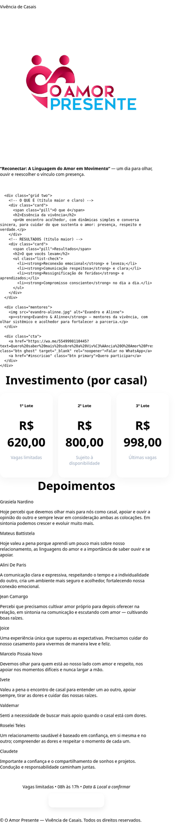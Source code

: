 <html lang="pt-br">
<head>
<meta charset="utf-8">
<meta name="viewport" content="width=device-width, initial-scale=1">
<title>O Amor Presente — Vivência de Casais</title>
<meta name="description" content="Vivência de Casais — um encontro para reconectar, comunicar e fortalecer o compromisso consciente.">
<style>
  /* Cobre/oculta qualquer título injetado pelo GitHub Pages */
  .site-header,.page-header,
  header .project-name,header .site-title,
  h1.project-name,h1.site-title,
  .header, .AppHeader, .gh-header, .markdown-body > h1:first-child {
    display:none !important;
  }

  :root{
    --rose:#C9376E;   /* rosa da logo */
    --rose-10:#FDE7F1;
    --blue:#43A5FF;   /* azul claro da logo */
    --blue-10:#E8F3FF;
    --ink:#0F172A;
    --soft:#667085;
    --line:#E9EEF5;
    --bg:#FFFFFF;
    --success:#10B981;
  }

  *{box-sizing:border-box}
  html,body{margin:0;padding:0;background:var(--bg);color:var(--ink);
    font-family:ui-sans-serif,system-ui,-apple-system,Segoe UI,Roboto,Ubuntu,"Helvetica Neue",Arial}
  img{max-width:100%;display:block}
  a{text-decoration:none}

  .wrap{max-width:1100px;margin:0 auto;padding:22px}

  /* HERO – badge + logo BEM maior em cartão branco */
  .hero{padding:28px 0 12px;background:linear-gradient(135deg, rgba(201,55,110,.06), rgba(67,165,255,.06))}
  .hero-card{
    background:#fff;border:1px solid var(--line);border-radius:22px;
    padding:26px 26px 30px;margin:0 auto;max-width:980px;
    box-shadow:0 14px 34px rgba(0,0,0,.06);text-align:center
  }
  .tag{display:inline-block;background:var(--blue-10);color:#1d4ed8;border:1px solid #dbeafe;
    font-weight:900;font-size:13px;letter-spacing:.08em;text-transform:uppercase;
    padding:8px 14px;border-radius:999px;margin-bottom:14px}
  .logo{width:min(420px,80vw);margin:0 auto 8px} /* LOGO AINDA MAIOR */
  .lead{color:var(--soft);font-size:20px;text-align:center;max-width:820px;margin:12px auto 0}
  .divider{height:10px;margin:22px auto 20px;max-width:280px;border-radius:999px;
    background:linear-gradient(90deg,var(--rose),var(--blue))}

  /* Seções */
  section{padding:56px 0;border-bottom:1px solid var(--line)}
  .grid{display:grid;gap:24px}
  .two{grid-template-columns:1fr}
  @media(min-width:860px){ .two{grid-template-columns:1fr 1fr} }

  /* Títulos mais destacados */
  h2{font-size:clamp(28px,3.6vw,40px);margin:0 0 14px;line-height:1.15}
  .section-title{font-size:clamp(30px,4vw,44px);text-align:center;margin:0 0 18px}

  p{margin:8px 0 0;font-size:18px;color:var(--soft)}
  ul{margin:8px 0 0 18px;color:var(--soft);font-size:18px}
  li{margin:8px 0}

  .card{background:#fff;border:1px solid var(--line);border-radius:18px;padding:24px;box-shadow:0 10px 28px rgba(31,35,48,.05)}
  .pill{display:inline-block;background:var(--blue-10);color:#1d4ed8;padding:8px 12px;border-radius:999px;font-weight:900;font-size:13px;margin-bottom:10px}
  .kicker{font-weight:900;color:var(--rose);letter-spacing:.08em;text-transform:uppercase;font-size:12px}
  .list-check li{list-style:none;padding-left:28px;position:relative}
  .list-check li:before{content:"✓";position:absolute;left:0;top:0;color:var(--success);font-weight:900}

  /* Mentores */
  .mentores{display:flex;gap:16px;align-items:center;justify-content:center;margin:16px auto 0;text-align:center}
  .mentores img{width:120px;height:120px;object-fit:cover;border-radius:16px;border:2px solid var(--line)}
  .mentores p{margin:0;color:var(--soft);font-size:16px;max-width:720px}

  /* Pricing (título maior) */
  #precos h2{font-size:clamp(30px,4vw,44px)}
  .pricing{display:grid;gap:18px}
  @media(min-width:860px){ .pricing{grid-template-columns:repeat(3,1fr)} }
  .price-card{background:#fff;border:1px solid var(--line);border-radius:18px;padding:24px;text-align:center;box-shadow:0 10px 28px rgba(31,35,48,.05)}
  .price-card .pill{background:var(--rose-10);color:var(--rose)}
  .price{font-size:40px;font-weight:900;color:var(--rose);margin:10px 0}
  .muted{color:#94a3b8}

  /* Depoimentos (título maior + alternância F/M) */
  #depoimentos h2{font-size:clamp(30px,4vw,44px)}
  .testimonials{display:grid;gap:18px;max-width:980px;margin:0 auto}
  @media(min-width:860px){.testimonials{grid-template-columns:1fr 1fr}}
  .t-card{border:1px solid var(--line);border-radius:16px;padding:16px 18px;box-shadow:0 8px 22px rgba(0,0,0,.05)}
  .t-name{font-weight:900;margin:0 0 6px;font-size:16px}
  .t-text{margin:0;color:#1f2937;font-size:17.5px;line-height:1.55}
  /* Mulher = rosa; Homem = azul */
  .t-f{background:var(--rose-10);border-color:#F9C9DA}
  .t-f .t-name{color:var(--rose)}
  .t-m{background:var(--blue-10);border-color:#cfe7ff}
  .t-m .t-name{color:var(--blue)}

  /* CTA */
  .cta{display:flex;gap:12px;justify-content:center;flex-wrap:wrap;margin:20px 0 0}
  .btn{display:inline-block;padding:14px 20px;border-radius:14px;font-weight:900;box-shadow:0 8px 18px rgba(0,0,0,.08)}
  .primary{background:var(--rose);color:#fff}
  .ghost{background:#fff;border:2px solid var(--blue);color:var(--blue)}
  .primary:hover{filter:brightness(1.05)}
  .ghost:hover{background:var(--blue);color:#fff}

  /* Botão flutuante de WhatsApp */
  .whats-float{
    position:fixed; right:18px; bottom:18px; z-index:1000;
    width:60px; height:60px; border-radius:50%;
    background:linear-gradient(135deg,#25D366,#1EBE57);
    box-shadow:0 12px 28px rgba(0,0,0,.18);
    display:flex; align-items:center; justify-content:center;
  }
  .whats-float svg{width:30px; height:30px; fill:#fff}
  .whats-float:active{transform:scale(.98)}

  /* Rodapé rosa */
  footer{padding:22px 0 28px;text-align:center;background:var(--rose);color:#fff;font-size:14px;border-top:1px solid var(--rose)}
</style>
</head>
<body>

<!-- HERO -->
<div class="hero">
  <div class="wrap">
    <div class="hero-card">
      <span class="tag">Vivência de Casais</span>
      <img src="logo1.png" alt="Logo O Amor Presente" class="logo">
      <p class="lead"><strong>“Reconectar: A Linguagem do Amor em Movimento”</strong> — um dia para olhar, ouvir e reescolher o vínculo com presença.</p>
      <div class="divider" aria-hidden="true"></div>

      <div class="grid two">
        <!-- O QUE É (título maior e claro) -->
        <div class="card">
          <span class="pill">O que é</span>
          <h2>Essência da vivência</h2>
          <p>Um encontro acolhedor, com dinâmicas simples e conversa sincera, para cuidar do que sustenta o amor: presença, respeito e verdade.</p>
        </div>
        <!-- RESULTADOS (título maior) -->
        <div class="card">
          <span class="pill">Resultados</span>
          <h2>O que vocês levam</h2>
          <ul class="list-check">
            <li><strong>Reconexão emocional</strong> e leveza;</li>
            <li><strong>Comunicação respeitosa</strong> e clara;</li>
            <li><strong>Ressignificação de feridas</strong> e aprendizados;</li>
            <li><strong>Compromisso consciente</strong> no dia a dia.</li>
          </ul>
        </div>
      </div>

      <div class="mentores">
        <img src="evandro-alinne.jpg" alt="Evandro e Alinne">
        <p><strong>Evandro & Alinne</strong> — mentores da vivência, com olhar sistêmico e acolhedor para fortalecer a parceria.</p>
      </div>

      <div class="cta">
        <a href="https://wa.me/5549998110445?text=Quero%20saber%20mais%20sobre%20a%20Viv%C3%AAncia%20O%20Amor%20Presente" class="btn ghost" target="_blank" rel="noopener">Falar no WhatsApp</a>
        <a href="#inscricao" class="btn primary">Quero participar</a>
      </div>
    </div>
  </div>
</div>

<!-- INVESTIMENTO (título maior) -->
<section id="precos">
  <div class="wrap">
    <h2 class="section-title">Investimento (por casal)</h2>
    <div class="pricing">
      <div class="price-card">
        <div class="pill">1º Lote</div>
        <div class="price">R$ 620,00</div>
        <p class="muted">Vagas limitadas</p>
      </div>
      <div class="price-card">
        <div class="pill">2º Lote</div>
        <div class="price">R$ 800,00</div>
        <p class="muted">Sujeito à disponibilidade</p>
      </div>
      <div class="price-card">
        <div class="pill">3º Lote</div>
        <div class="price">R$ 998,00</div>
        <p class="muted">Últimas vagas</p>
      </div>
    </div>
  </div>
</section>

<!-- DEPOIMENTOS (F, M, F, M, F, M, F, M, F, F) - título maior -->
<section id="depoimentos">
  <div class="wrap">
    <h2 class="section-title">Depoimentos</h2>
    <div class="testimonials">
      <!-- 1 F -->
      <div class="t-card t-f"><p class="t-name">Grasiela Nardino</p><p class="t-text">Hoje percebi que devemos olhar mais para nós como casal, apoiar e ouvir a opinião do outro e sempre levar em consideração ambas as colocações. Em sintonia podemos crescer e evoluir muito mais.</p></div>
      <!-- 2 M -->
      <div class="t-card t-m"><p class="t-name">Mateus Battistela</p><p class="t-text">Hoje valeu a pena porque aprendi um pouco mais sobre nosso relacionamento, as linguagens do amor e a importância de saber ouvir e se apoiar.</p></div>
      <!-- 3 F -->
      <div class="t-card t-f"><p class="t-name">Alini De Paris</p><p class="t-text">A comunicação clara e expressiva, respeitando o tempo e a individualidade do outro, cria um ambiente mais seguro e acolhedor, fortalecendo nossa conexão emocional.</p></div>
      <!-- 4 M -->
      <div class="t-card t-m"><p class="t-name">Jean Camargo</p><p class="t-text">Percebi que precisamos cultivar amor próprio para depois oferecer na relação, em sintonia na comunicação e escutando com amor — cultivando boas raízes.</p></div>
      <!-- 5 F -->
      <div class="t-card t-f"><p class="t-name">Joice</p><p class="t-text">Uma experiência única que superou as expectativas. Precisamos cuidar do nosso casamento para vivermos de maneira leve e feliz.</p></div>
      <!-- 6 M -->
      <div class="t-card t-m"><p class="t-name">Marcelo Pissaia Novo</p><p class="t-text">Devemos olhar para quem está ao nosso lado com amor e respeito, nos apoiar nos momentos difíceis e nunca largar a mão.</p></div>
      <!-- 7 F -->
      <div class="t-card t-f"><p class="t-name">Ivete</p><p class="t-text">Valeu a pena o encontro de casal para entender um ao outro, apoiar sempre, tirar as dores e cuidar das nossas raízes.</p></div>
      <!-- 8 M -->
      <div class="t-card t-m"><p class="t-name">Valdemar</p><p class="t-text">Senti a necessidade de buscar mais apoio quando o casal está com dores.</p></div>
      <!-- 9 F -->
      <div class="t-card t-f"><p class="t-name">Roselei Teles</p><p class="t-text">Um relacionamento saudável é baseado em confiança, em si mesma e no outro; compreender as dores e respeitar o momento de cada um.</p></div>
      <!-- 10 F -->
      <div class="t-card t-f"><p class="t-name">Claudete</p><p class="t-text">Importante a confiança e o compartilhamento de sonhos e projetos. Condução e responsabilidade caminham juntas.</p></div>
    </div>
  </div>
</section>

<!-- CTA final -->
<section id="inscricao" style="padding:32px 0">
  <div class="wrap" style="text-align:center">
    <p style="margin:0 0 12px;color:var(--soft)">Vagas limitadas • 08h às 17h • <em>Data & Local a confirmar</em></p>
    <a href="https://wa.me/5549998110445?text=Quero%20garantir%20minha%20vaga%20na%20Viv%C3%AAncia%20O%20Amor%20Presente" class="btn primary" target="_blank" rel="noopener">Garantir minha vaga</a>
  </div>
</section>

<footer>
  <div class="wrap">© O Amor Presente — Vivência de Casais. Todos os direitos reservados.</div>
</footer>

<!-- Botão flutuante de WhatsApp -->
<a class="whats-float" href="https://wa.me/5549998110445?text=Oi%20Evandro!%20Quero%20saber%20mais%20sobre%20a%20Viv%C3%AAncia%20O%20Amor%20Presente" target="_blank" rel="noopener" aria-label="Falar no WhatsApp">
  <svg viewBox="0 0 24 24" aria-hidden="true"><path d="M20.5 3.5A10 10 0 0 0 3.2 17.7L2 22l4.4-1.2A10 10 0 1 0 20.5 3.5Zm-8.4 2.2c4.1 0 7.4 3.3 7.4 7.4a7.4 7.4 0 0 1-10.1 6.8l-.3-.1-2.6.7.7-2.5-.1-.3a7.4 7.4 0 0 1 5-11.9Zm4.2 9.8c-.2.6-1.1 1-1.5 1.1-.4.1-.9.1-1.5 0s-1.5-.5-2.6-1.1c-1-.6-1.8-1.6-2.1-2.1-.3-.5-.5-1.3-.1-1.9.2-.3.5-.8.8-.8h.6c.1 0 .4-.1.6.5.2.6.8 2 .9 2.2.1.2.1.4 0 .6s-.2.4-.4.6c-.2.2-.4.4-.2.7.2.3.9 1.4 2.1 2 .9.5 1.6.6 1.9.4.3-.2.4-.5.6-.8.2-.3.5-.4.8-.3l1.9.9c.3.1.5.3.6.5Z"/></svg>
</a>

</body>
</html>
